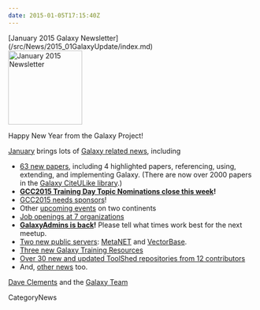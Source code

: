 ```yaml
---
date: 2015-01-05T17:15:40Z
---
```

<div class='newsItemHeader'>[January 2015 Galaxy Newsletter](/src/News/2015_01GalaxyUpdate/index.md)</div>

<div class='right'>
<a href='/GalaxyUpdates/2015_01'><img src='/Images/Logos/GalaxyUpdate200.png' alt='January 2015 Newsletter' width=150 /></a>
</div>

Happy New Year from the Galaxy Project!

[January](/src/GalaxyUpdates/2015_01/index.md) brings lots of [Galaxy related news](/src/GalaxyUpdates/2015_01/index.md), including

* [63 new papers](/GalaxyUpdates/2015_01#new-papers), including 4 highlighted papers, referencing, using, extending, and implementing Galaxy.  (There are now over 2000 papers in the [Galaxy CiteULike library](http://www.citeulike.org/group/16008/).)
* **[GCC2015 Training Day Topic Nominations close this week](/src/GalaxyUpdates/2015_01/index.md#training-day-topic-nominations-close-6-january)!**
* [GCC2015 needs sponsors](/src/GalaxyUpdates/2015_01/index.md#call-for-sponsors)!
* Other [upcoming events](/src/GalaxyUpdates/2015_01/index.md#other-events) on two continents
* [Job openings at 7 organizations](/src/GalaxyUpdates/2015_01/index.md#whos-hiring)
* **[GalaxyAdmins is back](/src/GalaxyUpdates/2015_01/index.md#galaxyadmins-is-back)!**  Please tell what times work best for the next meetup.
* [Two new public servers](/GalaxyUpdates/2015_01#new-public-servers): [MetaNET](/GalaxyUpdates/2015_01#metanet) and [VectorBase](/src/GalaxyUpdates/2015_01/index.md#vectorbase-galaxy).
* [Three new Galaxy Training Resources](/src/GalaxyUpdates/2015_01/index.md#galaxy-community-hubs)
* [Over 30 new and updated ToolShed repositories from 12 contributors](/src/GalaxyUpdates/2014_12/index.md#toolshed-contributions)
* And, [other news](/src/GalaxyUpdates/2014_12/index.md#other-news) too.

[Dave Clements](/DaveClements) and the [Galaxy Team](/src/GalaxyTeam/index.md)


CategoryNews
